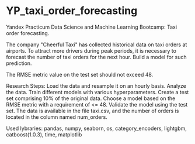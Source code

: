 # YP_taxi_order_forecasting
Yandex Practicum Data Science and Machine Learning Bootcamp: Taxi order forecasting.

The company "Cheerful Taxi" has collected historical data on taxi orders at airports. To attract more drivers during peak periods, it is necessary to forecast the number of taxi orders for the next hour. Build a model for such prediction.

The RMSE metric value on the test set should not exceed 48.

Research Steps:
Load the data and resample it on an hourly basis.
Analyze the data.
Train different models with various hyperparameters.
Create a test set comprising 10% of the original data. Choose a model based on the RMSE metric with a requirement of <= 48.
Validate the model using the test set.
The data is available in the file taxi.csv, and the number of orders is located in the column named num_orders.

Used lybraries: pandas, numpy, seaborn, os, category_encoders, lightgbm, catboost(1.0.3), time, matplotlib
